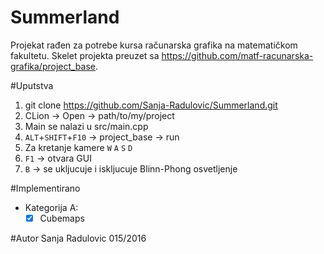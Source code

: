 # Summerland

Projekat rađen za potrebe kursa računarska grafika na matematičkom fakultetu.
Skelet projekta preuzet sa
https://github.com/matf-racunarska-grafika/project_base.

#Uputstva

1. git clone https://github.com/Sanja-Radulovic/Summerland.git
2. CLion -> Open -> path/to/my/project
3. Main se nalazi u src/main.cpp
4. `ALT`+`SHIFT`+`F10` -> project_base -> run
5. Za kretanje kamere `W` `A` `S` `D`
6. `F1` -> otvara  GUI
7. `B` -> se ukljucuje i iskljucuje Blinn-Phong osvetljenje


#Implementirano

- Kategorija A:
    - [x] Cubemaps

#Autor
Sanja Radulovic 015/2016